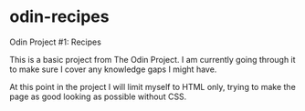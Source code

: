 # odin-recipes

Odin Project #1: Recipes

This is a basic project from The Odin Project. 
I am currently going through it to make sure I cover any 
knowledge gaps I might have. 

At this point in the project I will limit myself to HTML only,
trying to make the page as good looking as possible without CSS.